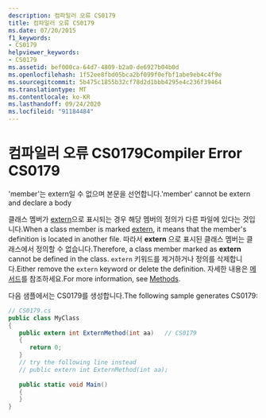 ```yaml
---
description: 컴파일러 오류 CS0179
title: 컴파일러 오류 CS0179
ms.date: 07/20/2015
f1_keywords:
- CS0179
helpviewer_keywords:
- CS0179
ms.assetid: bef000ca-64d7-4809-b2a0-de6927b04b0d
ms.openlocfilehash: 1f52ee8fbd05bca2bf099f0efbf1abe9eb4c4f9e
ms.sourcegitcommit: 5b475c1855b32cf78d2d1bbb4295e4c236f39464
ms.translationtype: MT
ms.contentlocale: ko-KR
ms.lasthandoff: 09/24/2020
ms.locfileid: "91184484"
---
```

# <a name="compiler-error-cs0179"></a><span data-ttu-id="eebd6-103">컴파일러 오류 CS0179</span><span class="sxs-lookup"><span data-stu-id="eebd6-103">Compiler Error CS0179</span></span>

<span data-ttu-id="eebd6-104">'member'는 extern일 수 없으며 본문을 선언합니다.</span><span class="sxs-lookup"><span data-stu-id="eebd6-104">'member' cannot be extern and declare a body</span></span>  
  
 <span data-ttu-id="eebd6-105">클래스 멤버가 [extern](../language-reference/keywords/extern.md)으로 표시되는 경우 해당 멤버의 정의가 다른 파일에 있다는 것입니다.</span><span class="sxs-lookup"><span data-stu-id="eebd6-105">When a class member is marked [extern](../language-reference/keywords/extern.md), it means that the member's definition is located in another file.</span></span> <span data-ttu-id="eebd6-106">따라서 **extern** 으로 표시된 클래스 멤버는 클래스에서 정의할 수 없습니다.</span><span class="sxs-lookup"><span data-stu-id="eebd6-106">Therefore, a class member marked as **extern** cannot be defined in the class.</span></span> <span data-ttu-id="eebd6-107">`extern` 키워드를 제거하거나 정의를 삭제합니다.</span><span class="sxs-lookup"><span data-stu-id="eebd6-107">Either remove the `extern` keyword or delete the definition.</span></span> <span data-ttu-id="eebd6-108">자세한 내용은 [메서드](../programming-guide/classes-and-structs/methods.md)를 참조하세요.</span><span class="sxs-lookup"><span data-stu-id="eebd6-108">For more information, see [Methods](../programming-guide/classes-and-structs/methods.md).</span></span>  
  
 <span data-ttu-id="eebd6-109">다음 샘플에서는 CS0179를 생성합니다.</span><span class="sxs-lookup"><span data-stu-id="eebd6-109">The following sample generates CS0179:</span></span>  
  
```csharp  
// CS0179.cs  
public class MyClass  
{  
   public extern int ExternMethod(int aa)   // CS0179  
   {  
      return 0;  
   }  
   // try the following line instead  
   // public extern int ExternMethod(int aa);  
  
   public static void Main()  
   {  
   }  
}  
```
